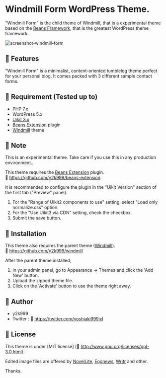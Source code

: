 # Windmill Form WordPress Theme.

"Windmill Form" is the child theme of Windmill, that is a experimental theme based on the <a href="https://www.getbeans.io/" target="_blank">Beans Framework</a>, that is the greatest WordPress theme framework.


![screenshot-windmill-form](https://user-images.githubusercontent.com/53717680/128598304-ddce4a1f-5344-4ca4-aa8b-11daa38e48a4.jpg)


## :green_book: Features

"Windmill Form" is a minimalist, content-oriented tumblelog theme perfect for your personal blog. It comes packed with 3 different sample contact forms.


## :green_book: Requirement (Tested up to)

* PHP 7.x
* WordPress 5.x
* <a href="https://getuikit.com/" target="_blank">Uikit 3.x</a>
* <a href="https://github.com/y2k999/beans-extension" target="_blank">Beans Extension</a> plugin
* <a href="https://github.com/y2k999/windmill" target="_blank">Windmill</a> theme


## :green_book: Note

This is an experimental theme.
Take care if you use this in any production environment..

This theme requires the <a href="https://github.com/y2k999/beans-extension" target="_blank">Beans Extension</a> plugin.  
:bookmark: https://github.com/y2k999/beans-extension

It is recommended to configure the plugin in the "Uikit Version" section of the first tab ("Preview" panel).
1. For the "Range of Uikit2 components to use" setting, select "Load only normalize.css" option.
2. For the "Use Uikit3 via CDN" setting, check the checkbox.
3. Submit the save button.


## :green_book: Installation

This theme also requires the parent theme (<a href="https://github.com/y2k999/windmill" target="_blank">Windmill</a>).  
:bookmark: https://github.com/y2k999/windmill

After the parent theme installed,

1. In your admin panel, go to Appearance -> Themes and click the 'Add New' button.
2. Upload the zipped theme file.
3. Click on the 'Activate' button to use the theme right away.


## :green_book: Author
 
* y2k999
* Twitter : :bookmark: https://twitter.com/yoshiaki999ixl


## :green_book: License

This theme is under [MIT license] (:bookmark: http://www.gnu.org/licenses/gpl-3.0.html).

Edited image files are offered by <a href="http://www.themehunk.com/product/novellite-one-page-wordpress-theme/" target="_blank">NovelLite</a>, <a href="https://themeegg.com/themes/eggnews/" target="_blank">Eggnews</a>, <a href="https://wordpress.com/themes/writr/" target="_blank">Writr</a> and other.

Thanks.
